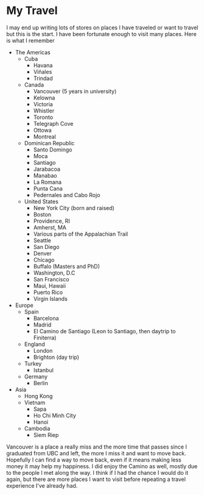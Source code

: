 # My Travel

I may end up writing lots of stores on places I have traveled or want to travel but this is the start. I have been fortunate enough to visit many places. Here is what I remember

* The Americas
  * Cuba
    * Havana
    * Viñales
    * Trindad
  * Canada
    * Vancouver (5 years in university)
    * Kelowna
    * Victoria
    * Whistler
    * Toronto
    * Telegraph Cove
    * Ottowa
    * Montreal
  * Dominican Republic
    * Santo Domingo
    * Moca
    * Santiago
    * Jarabacoa
    * Manabao
    * La Romana
    * Punta Cana
    * Pedernales and Cabo Rojo
  * United States
    * New York City (born and raised)
    * Boston
    * Providence, RI
    * Amherst, MA
    * Various parts of the Appalachian Trail
    * Seattle
    * San Diego
    * Denver
    * Chicago
    * Buffalo (Masters and PhD)
    * Washington, D.C
    * San Francisco
    * Maui, Hawaii
    * Puerto Rico
    * Virgin Islands
* Europe
  * Spain
    * Barcelona
    * Madrid
    * El Camino de Santiago (Leon to Santiago, then daytrip to Finiterra)
  * England
    * London
    * Brighton (day trip)
  * Turkey
    * Istanbul
  * Germany
    * Berlin
* Asia
  * Hong Kong
  * Vietnam
    * Sapa
    * Ho Chi Minh City
    * Hanoi
  * Cambodia
    * Siem Riep
  
Vancouver is a place a really miss and the more time that passes since I graduated from UBC and left, the more I miss it and want to move back. Hopefully I can find a way to move back, even if it means making less money it may help my happiness. I did enjoy the Camino as well, mostly due to the people I met along the way. I think if I had the chance I would do it again, but there are more places I want to visit before repeating a travel experience I've already had.